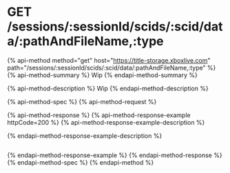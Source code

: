 # GET /sessions/:sessionId/scids/:scid/data/:pathAndFileName,:type

{% api-method method="get" host="https://title-storage.xboxlive.com" path="/sessions/:sessionId/scids/:scid/data/:pathAndFileName,:type" %}
{% api-method-summary %}
Wip
{% endapi-method-summary %}

{% api-method-description %}
Wip
{% endapi-method-description %}

{% api-method-spec %}
{% api-method-request %}

{% api-method-response %}
{% api-method-response-example httpCode=200 %}
{% api-method-response-example-description %}

{% endapi-method-response-example-description %}

```text

```
{% endapi-method-response-example %}
{% endapi-method-response %}
{% endapi-method-spec %}
{% endapi-method %}

